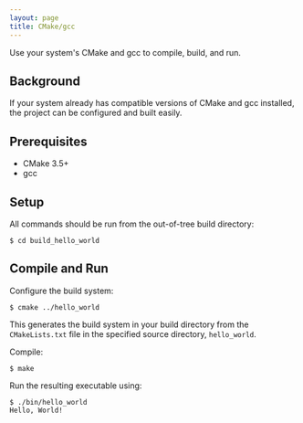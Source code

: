 ```yaml
---
layout: page
title: CMake/gcc
---
```



Use your system's CMake and gcc to compile, build, and run.


## Background

If your system already has compatible versions of CMake and gcc installed,
the project can be configured and built easily.


## Prerequisites

  * CMake 3.5+
  * gcc


## Setup

All commands should be run from the out-of-tree build directory:

```
$ cd build_hello_world
```


## Compile and Run

Configure the build system:
```
$ cmake ../hello_world
```
This generates the build system in your build directory
from the `CMakeLists.txt` file in the specified source directory,
`hello_world`.

Compile:
```
$ make
```

Run the resulting executable using:
```
$ ./bin/hello_world
Hello, World!
```
